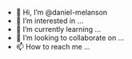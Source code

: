 - 👋 Hi, I’m @daniel-melanson
- 👀 I’m interested in ...
- 🌱 I’m currently learning ...
- 💞️ I’m looking to collaborate on ...
- 📫 How to reach me ...

<!---
daniel-melanson/daniel-melanson is a ✨ special ✨ repository because its `README.md` (this file) appears on your GitHub profile.
You can click the Preview link to take a look at your changes.
--->
